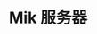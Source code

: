 ---
home: true
icon: home
title: Mik 服务器
heroImage: /logo.jpg
heroText: Mik 服务器
tagline: 为了美好的游戏体验
action:
  - text: 使用指南 💡
    link: /guide/
    type: primary

  - text: English 🏴󠁧󠁢󠁥󠁮󠁧󠁿
    link: /en/

features:
  - title: 最新版本 💡
    details: 时刻跟随最新版本，体验到MoJang更新的最新特性
    link: https://www.minecraft.net/

  - title: 三周目 💬
    details: 配合 Valine 与 Vssue 来开启阅读量统计与评论支持
    link: https://vuepress-theme-hope.github.io/zh/guide/feature/comment/

  - title: 服务器类型
    details: 为你的文章添加作者、写作日期、预计阅读时间、字数统计等信息
    link: https://vuepress-theme-hope.github.io/zh/guide/feature/page-info/

  - title: 服务器特色
    details: 特色就是特色啦，自己滚去服务器看(ノ｀Д)ノ
    link: https://vuepress-theme-hope.github.io/zh/guide/blog/intro/

  - title: 文章加密 🔐
    details: 你可以为你的特定页面或特定目录进行加密，以便陌生人不能随意访问它们
    link: https://vuepress-theme-hope.github.io/zh/guide/feature/encrypt/

  - title: 主题色切换 🎨
    details: 支持自定义主题色并允许用户在预设的主题颜色之间切换
    link: https://vuepress-theme-hope.github.io/zh/guide/interface/theme-color/

  - title: 深色模式 🌙
    details: 可以自由切换浅色模式与深色模式
    link: https://vuepress-theme-hope.github.io/zh/guide/interface/darkmode/

  - title: SEO 增强 ⚒
    details: 将最终生成的网页针对搜索引擎进行优化。
    link: https://vuepress-theme-hope.github.io/zh/guide/feature/seo/

  - title: Sitemap 🗺
    details: 自动为你的网站生成 Sitemap
    link: https://vuepress-theme-hope.github.io/zh/guide/feature/sitemap/

  - title: Feed 支持 📡
    details: 你可以生成你的 Feed，并通知你的用户订阅它。
    link: https://vuepress-theme-hope.github.io/zh/guide/feature/feed/

  - title: PWA 支持 📲
    details: 内置的 PWA 插件会让你的网站更像一个 APP。
    link: https://vuepress-theme-hope.github.io/zh/guide/feature/pwa/

  - title: TS 支持 🔧
    details: 为你的 VuePress 开启 TypeScript 支持
    link: https://vuepress-theme-hope.github.io/zh/guide/feature/typescript/

  - title: 更多新特性 ✨
    details: 包括博客主页、图标支持、路径导航、页脚支持、全屏按钮、返回顶部按钮等
    link: https://vuepress-theme-hope.github.io/zh/guide/feature/

copyrightText: false
footer: MIT Licensed | Copyright © 2022-present Mik
---